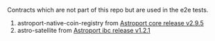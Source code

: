 Contracts which are not part of this repo but are used in the e2e tests.
1. astroport-native-coin-registry from [Astroport core release v2.9.5](https://github.com/astroport-fi/astroport-core/releases/tag/v2.9.5)
2. astro-satellite from [Astroport ibc release v1.2.1](https://github.com/astroport-fi/astroport_ibc/releases/tag/v1.2.1)